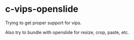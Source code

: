 # c-vips-openslide

Trying to get proper support for vips.

Also try to bundle with openslide for resize, crop, paste, etc.
